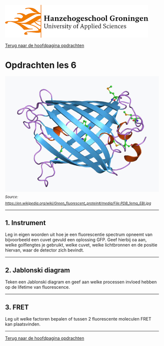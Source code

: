 ![Hanze](../../hanze/hanze.png)

[Terug naar de hoofdpagina opdrachten](../opdrachten.md)

# Opdrachten les 6

![Pic](./impression/impression.jpg)
*<sub>Source: https://en.wikipedia.org/wiki/Green_fluorescent_protein#/media/File:PDB_1ema_EBI.jpg</sub>*

---

## 1. Instrument
Leg in eigen woorden uit hoe je een fluorescentie spectrum opneemt van bijvoorbeeld een cuvet gevuld een oplossing GFP. Geef hierbij oa aan, welke golflengtes je gebruikt, welke cuvet, welke lichtbronnen en de positie hiervan, waar de detector zich bevindt.

---

## 2. Jablonski diagram
Teken een Jablonski diagram en geef aan welke processen invloed hebben op de lifetime van fluorescence.

---

## 3. FRET
Leg uit welke factoren bepalen of tussen 2 fluorescente moleculen FRET kan plaatsvinden.

---

[Terug naar de hoofdpagina opdrachten](../opdrachten.md)


<script type="text/x-mathjax-config">
  MathJax.Hub.Config({
    tex2jax: {
      inlineMath: [ ['$','$'], ["\\(","\\)"] ],
      processEscapes: true
    }
  });
</script>
    
<script type="text/javascript"
        src="https://cdn.mathjax.org/mathjax/latest/MathJax.js?config=TeX-AMS-MML_HTMLorMML">
</script>